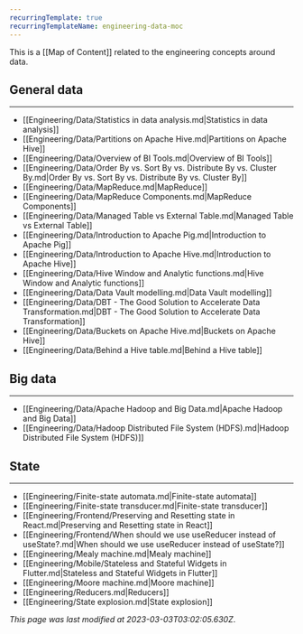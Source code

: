 ```yaml
---
recurringTemplate: true
recurringTemplateName: engineering-data-moc
---
```


This is a [[Map of Content]] related to the engineering concepts around data.

## General data
---
- [[Engineering/Data/Statistics in data analysis.md|Statistics in data analysis]]
- [[Engineering/Data/Partitions on Apache Hive.md|Partitions on Apache Hive]]
- [[Engineering/Data/Overview of BI Tools.md|Overview of BI Tools]]
- [[Engineering/Data/Order By vs. Sort By vs. Distribute By vs. Cluster By.md|Order By vs. Sort By vs. Distribute By vs. Cluster By]]
- [[Engineering/Data/MapReduce.md|MapReduce]]
- [[Engineering/Data/MapReduce Components.md|MapReduce Components]]
- [[Engineering/Data/Managed Table vs External Table.md|Managed Table vs External Table]]
- [[Engineering/Data/Introduction to Apache Pig.md|Introduction to Apache Pig]]
- [[Engineering/Data/Introduction to Apache Hive.md|Introduction to Apache Hive]]
- [[Engineering/Data/Hive Window and Analytic functions.md|Hive Window and Analytic functions]]
- [[Engineering/Data/Data Vault modelling.md|Data Vault modelling]]
- [[Engineering/Data/DBT - The Good Solution to Accelerate Data Transformation.md|DBT - The Good Solution to Accelerate Data Transformation]]
- [[Engineering/Data/Buckets on Apache Hive.md|Buckets on Apache Hive]]
- [[Engineering/Data/Behind a Hive table.md|Behind a Hive table]]

## Big data
---
- [[Engineering/Data/Apache Hadoop and Big Data.md|Apache Hadoop and Big Data]]
- [[Engineering/Data/Hadoop Distributed File System (HDFS).md|Hadoop Distributed File System (HDFS)]]

## State
---
- [[Engineering/Finite-state automata.md|Finite-state automata]]
- [[Engineering/Finite-state transducer.md|Finite-state transducer]]
- [[Engineering/Frontend/Preserving and Resetting state in React.md|Preserving and Resetting state in React]]
- [[Engineering/Frontend/When should we use useReducer instead of useState?.md|When should we use useReducer instead of useState?]]
- [[Engineering/Mealy machine.md|Mealy machine]]
- [[Engineering/Mobile/Stateless and Stateful Widgets in Flutter.md|Stateless and Stateful Widgets in Flutter]]
- [[Engineering/Moore machine.md|Moore machine]]
- [[Engineering/Reducers.md|Reducers]]
- [[Engineering/State explosion.md|State explosion]]


*This page was last modified at 2023-03-03T03:02:05.630Z*.
